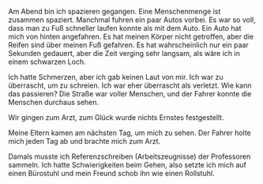 Am Abend bin ich spazieren gegangen. Eine Menschenmenge ist zusammen spaziert. Manchmal fuhren ein paar Autos vorbei. Es war so voll, dass man zu Fuß schneller laufen konnte als mit dem Auto. Ein Auto hat mich von hinten angefahren. Es hat meinen Körper nicht getroffen, aber die Reifen sind über meinen Fuß gefahren. Es hat wahrscheinlich nur ein paar Sekunden gedauert, aber die Zeit verging sehr langsam, als wäre ich in einem schwarzen Loch. 

Ich hatte Schmerzen, aber ich gab keinen Laut von mir. Ich war zu überrascht, um zu schreien. Ich war eher überrascht als verletzt. Wie kann das passieren? Die Straße war voller Menschen, und der Fahrer konnte die Menschen durchaus sehen.

Wir gingen zum Arzt, zum Glück wurde nichts Ernstes festgestellt. 

Meine Eltern kamen am nächsten Tag, um mich zu sehen.
Der Fahrer holte mich jeden Tag ab und brachte mich zum Arzt. 

Damals musste ich Referenzschreiben (Arbeitszeugnisse) der Professoren sammeln. 
Ich hatte Schwierigkeiten beim Gehen, also setzte ich mich auf einen Bürostuhl und mein Freund schob ihn wie einen Rollstuhl.

